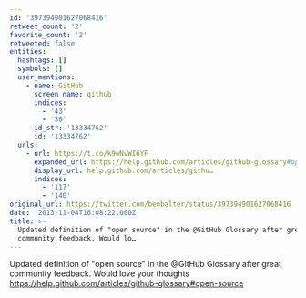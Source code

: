 ```yaml
---
id: '397394901627068416'
retweet_count: '2'
favorite_count: '2'
retweeted: false
entities:
  hashtags: []
  symbols: []
  user_mentions:
    - name: GitHub
      screen_name: github
      indices:
        - '43'
        - '50'
      id_str: '13334762'
      id: '13334762'
  urls:
    - url: https://t.co/k9wNvWI6YF
      expanded_url: https://help.github.com/articles/github-glossary#open-source
      display_url: help.github.com/articles/githu…
      indices:
        - '117'
        - '140'
original_url: https://twitter.com/benbalter/status/397394901627068416
date: '2013-11-04T16:08:22.000Z'
title: >-
  Updated definition of "open source" in the @GitHub Glossary after great
  community feedback. Would lo…
---
```


Updated definition of "open source" in the @GitHub Glossary after great community feedback. Would love your thoughts https://help.github.com/articles/github-glossary#open-source